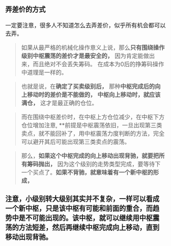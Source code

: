 <font size=4>

### 弄差价的方式

一定要注意，很多人不知道怎么去弄差价，似乎所有机会都可以去弄。
> 如果从最严格的机械化操作意义上说，那么**只有围绕操作级别中枢震荡的差价才是最安全的，** 因为肯定能做出来，而且绝对不会丢失筹码。 在成本为0后的挣筹码操作中道理是一样的。

> 也就是说，在**确定了买卖级别后，** 那种**中枢完成后的向上移动时的差价是不能做的，** **中枢向上移动时，就应该满仓，** 这才是最正确的仓位。

> 而在围绕中枢差价时，在中枢上方仓位减少，在中枢下方仓位增加注意, **前提是中枢震荡依旧，一旦出现第三类卖点，就不能回补了，用中枢震荡力度判断的方法，完全可以避开其后可能出现第三类卖点的震荡。

> 那么，**如果这个中枢完成的向上移动出现背驰，就要把所有筹码抛出，** 因为这个级别的走势类型完成，要等待下一个买点了。**如果不背驰，就意味着有一个新中枢的形成，** 

### 注意，小级别转大级别其实并不复杂，一样可以看成一个新中枢，只是该中枢有可能和前面的重合，而趋势中是不可能出现的。该中枢，就可以继续用中枢震荡的方法短差，然后再继续中枢完成向上移动，直到移动出现背驰。